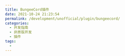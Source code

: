 ```yaml
---
title: BungeeCord插件
date: 2021-10-24 21:23:54
permalink: /development/unofficial/plugin/bungeecord/
categories: 
  - 开发指南
  - 非原版开发
  - 插件
tags:
  - 
---
```

